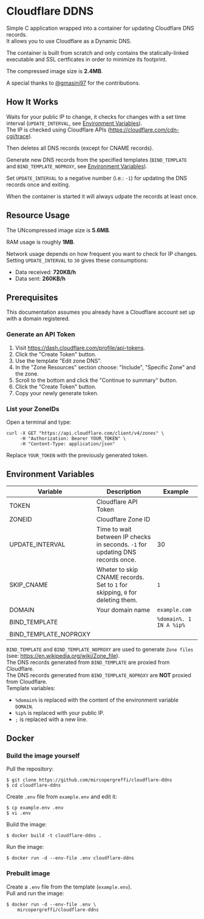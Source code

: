 # Cloudflare DDNS

Simple C application wrapped into a container for updating Cloudflare DNS records.  
It allows you to use Cloudflare as a Dynamic DNS.  

The container is built from scratch and only contains the statically-linked executable and SSL certficates in order to minimize its footprint.

The compressed image size is **2.4MB**.  

A special thanks to [@gmasini97](https://github.com/gmasini97) for the contributions.

## How It Works

Waits for your public IP to change, it checks for changes with a set time interval (`UPDATE_INTERVAL`, see [Environment Variables](#-environment-variables)).  
The IP is checked using Cloudflare APIs (https://cloudflare.com/cdn-cgi/trace).  

Then deletes all DNS records (except for CNAME records).  

Generate new DNS records from the specified templates (`BIND_TEMPLATE` and `BIND_TEMPLATE_NOPROXY`, see [Environment Variables](#-environment-variables)).  

Set `UPDATE_INTERVAL` to a negative number (i.e.: `-1`) for updating the DNS records once and exiting.  

When the container is started it will always udpate the records at least once.

## Resource Usage

The UNcompressed image size is **5.6MB**.  

RAM usage is roughly **1MB**.  

Network usage depends on how frequent you want to check for IP changes. Setting `UPDATE_INTERVAL` to `30` gives these consumptions:  
- Data received: **720KB/h**  
- Data sent: **260KB/h**  

## Prerequisites
This documentation assumes you already have a Cloudflare account set up with a domain registered.  

### Generate an API Token

1. Visit https://dash.cloudflare.com/profile/api-tokens.  
2. Click the "Create Token" button.  
3. Use the template "Edit zone DNS".  
4. In the "Zone Resources" section choose: "Include", "Specific Zone" and the zone.  
5. Scroll to the bottom and click the "Continue to summary" button.  
6. Click the "Create Token" button.  
7. Copy your newly generate token.  

### List your ZoneIDs

Open a terminal and type:  
```
curl -X GET "https://api.cloudflare.com/client/v4/zones" \
     -H "Authorization: Bearer YOUR_TOKEN" \
     -H "Content-Type: application/json"
```
Replace `YOUR_TOKEN` with the previously generated token.  

## Environment Variables

| Variable              | Description | Example |
|-----------------------|-------------|---------|
| TOKEN                 | Cloudflare API Token | |
| ZONEID                | Cloudflare Zone ID | |
| UPDATE_INTERVAL       | Time to wait between IP checks in seconds. `-1` for updating DNS records once. | 30 |
| SKIP_CNAME            | Wheter to skip CNAME records. Set to `1` for skipping, `0` for deleting them. | `1` |
| DOMAIN                | Your domain name | `example.com` |
| BIND_TEMPLATE         |  | `%domain%. 1 IN A %ip%` |
| BIND_TEMPLATE_NOPROXY |  |  |

`BIND_TEMPLATE` and `BIND_TEMPLATE_NOPROXY` are used to generate `Zone files` (see: https://en.wikipedia.org/wiki/Zone_file).  
The DNS records generated from `BIND_TEMPLATE` are proxied from Cloudflare.  
The DNS records generated from `BIND_TEMPLATE_NOPROXY` are **NOT** proxied from Cloudflare.  
Template variables:  
 - `%domain%` is replaced with the content of the environment variable `DOMAIN`.  
 - `%ip%` is replaced with your public IP.  
 - `;` is replaced with a new line.  

## Docker

### Build the image yourself

Pull the repository:
```
$ git clone https://github.com/mircopergreffi/cloudflare-ddns
$ cd cloudflare-ddns
```

Create `.env` file from `example.env` and edit it:
```
$ cp example.env .env
$ vi .env
```

Build the image:
```
$ docker build -t cloudflare-ddns .
```

Run the image:
```
$ docker run -d --env-file .env cloudflare-ddns
```

### Prebuilt image

Create a `.env` file from the template (`example.env`).  
Pull and run the image:
```
$ docker run -d --env-file .env \
    mircopergreffi/cloudflare-ddns

```

